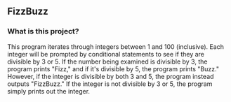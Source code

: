 ## FizzBuzz

### What is this project?
This program iterates through integers between 1 and 100 (inclusive). Each integer will be prompted by conditional statements to see if they are divisible by 3 or 5. If the number being examined is divisible by 3, the program prints "Fizz," and if it's divisible by 5, the program prints "Buzz." However, if the integer is divisible by both 3 and 5, the program instead outputs "FizzBuzz." If the integer is not divisible by 3 or 5, the program simply prints out the integer.